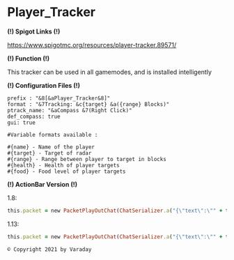 # Player_Tracker

**(!) Spigot Links (!)**

https://www.spigotmc.org/resources/player-tracker.89571/

**(!) Function (!)**

This tracker can be used in all gamemodes, and is installed intelligently

**(!) Configuration Files (!)**
```
prefix : "&8[&aPlayer_Tracker&8]"
format : "&7Tracking: &c{target} &a({range} Blocks)"
ptrack_name: "&aCompass &7(Right Click)"
def_compass: true
gui: true

#Variable formats available :

#{name} - Name of the player
#{target} - Target of radar
#{range} - Range between player to target in blocks
#{health} - Health of player targets
#{food} - Food level of player targets
```

**(!) ActionBar Version (!)**

1.8:
```ruby
this.packet = new PacketPlayOutChat(ChatSerializer.a("{\"text\":\"" + text + "\"}"),(byte) 2);
```

1.13:
```ruby
this.packet = new PacketPlayOutChat(ChatSerializer.a("{\"text\":\"" + text + "\"}"), ChatMessageType.a((byte)2));
```

`© Copyright 2021 by Varaday`
